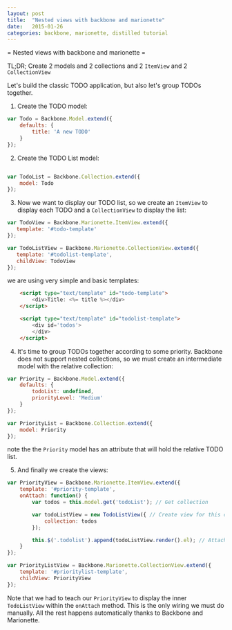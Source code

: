 ```yaml
---
layout: post
title:  "Nested views with backbone and marionette"
date:   2015-01-26
categories: backbone, marionette, distilled tutorial
---
```


= Nested views with backbone and marionette =

TL;DR; Create 2 models and 2 collections and 2 `ItemView` and 2 `CollectionView`

Let's build the classic TODO application, but also let's group TODOs together.

1. Create the TODO model:
```Javascript
var Todo = Backbone.Model.extend({
    defaults: {
        title: 'A new TODO'
    }
});
```

2. Create the TODO List model:
```Javascript

var TodoList = Backbone.Collection.extend({
    model: Todo
});
```

3. Now we want to display our TODO list, so we create an `ItemView` to display each TODO and a `CollectionView`
 to display the list:
 ```Javascript
var TodoView = Backbone.Marionette.ItemView.extend({
    template: '#todo-template'
});

var TodoListView = Backbone.Marionette.CollectionView.extend({
    template: '#todolist-template',
    childView: TodoView
});
```

we are using very simple and basic templates:

```html
    <script type="text/template" id="todo-template">
        <div>Title: <%= title %></div>
    </script>

    <script type="text/template" id="todolist-template">
        <div id='todos'>
        </div>
    </script>
```

4. It's time to group TODOs together according to some priority. Backbone does not support nested collections,
so we must create an intermediate model with the relative collection:

```Javascript
var Priority = Backbone.Model.extend({
    defaults: {
        todoList: undefined,
        priorityLevel: 'Medium'
    }
});

var PriorityList = Backbone.Collection.extend({
    model: Priority
});
```

note the the `Priority` model has an attribute that will hold the relative TODO list.

5. And finally we create the views:
```Javascript
var PriorityView = Backbone.Marionette.ItemView.extend({
    template: '#priority-template',
    onAttach: function() {
        var todos = this.model.get('todoList'); // Get collection

        var todoListView = new TodoListView({ // Create view for this collection
            collection: todos
        });

        this.$('.todolist').append(todoListView.render().el); // Attach view to the DOM
    }
});

var PriorityListView = Backbone.Marionette.CollectionView.extend({
    template: '#prioritylist-template',
    childView: PriorityView
});
```

Note that we had to teach our `PriorityView` to display the inner `TodoListView` within the `onAttach` method.
 This is the only wiring we must do manually. All the rest happens automatically thanks to Backbone and Marionette.